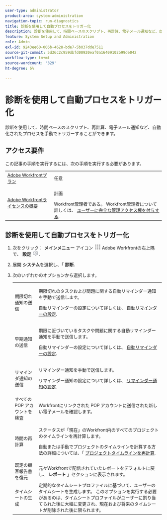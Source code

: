 ```yaml
---
user-type: administrator
product-area: system-administration
navigation-topic: run-diagnostics
title: 診断を使用して自動プロセスをトリガー化
description: 診断を使用して、時間ベースのスクリプト、再計算、電子メール通知など、自動化されたプロセスを手動でトリガーすることができます。
feature: System Setup and Administration
role: Admin
exl-id: 9243ee60-006b-4628-bde7-5b037dde7511
source-git-commit: 5d36c2c959dbfd00920eaf0a16409102b99de042
workflow-type: tm+mt
source-wordcount: '329'
ht-degree: 6%

---
```


# 診断を使用して自動プロセスをトリガー化

<!--
<p data-mc-conditions="QuicksilverOrClassic.Draft mode">**DON'T DELETE, DRAFT OR HIDE THIS ARTICLE. IT IS LINKED TO THE PRODUCT, THROUGH THE CONTEXT SENSITIVE HELP LINKS. **</p>
-->

診断を使用して、時間ベースのスクリプト、再計算、電子メール通知など、自動化されたプロセスを手動でトリガーすることができます。

## アクセス要件

この記事の手順を実行するには、次の手順を実行する必要があります。

<table style="table-layout:auto"> 
 <col> 
 <col> 
 <tbody> 
  <tr> 
   <td role="rowheader"><a href="https://www.workfront.com/plans" target="_blank">Adobe Workfrontプラン</a> </td> 
   <td>任意</td> 
  </tr> 
  <tr> 
   <td role="rowheader"><a href="../../../administration-and-setup/add-users/access-levels-and-object-permissions/wf-licenses.md" class="MCXref xref">Adobe Workfrontライセンスの概要</a> </td> 
   <td> <p>計画 </p>Workfront管理者である。 Workfront管理者について詳しくは、 <a href="../../../administration-and-setup/add-users/configure-and-grant-access/grant-a-user-full-administrative-access.md" class="MCXref xref">ユーザーに完全な管理アクセス権を付与する</a>.</td> 
  </tr> 
 </tbody> 
</table>

## 診断を使用して自動プロセスをトリガー化

1. 次をクリック： **メインメニュー** アイコン ![](assets/main-menu-icon.png) Adobe Workfrontの右上隅で、 **設定** ![](assets/gear-icon-settings.png).

1. 展開 **システム**&#x200B;を選択し、「 **診断**.
1. 次のいずれかのオプションから選択します。

   <table style="table-layout:auto"> 
    <col> 
    <col> 
    <tbody> 
     <tr> 
      <td role="rowheader">期限切れ通知の送信</td> 
      <td> <p>期限切れのタスクおよび問題に関する自動リマインダー通知を手動で送信します。 </p> <p>自動リマインダーの設定について詳しくは、 <a href="../../../administration-and-setup/manage-workfront/emails/setting-up-automatic-reminders.md" class="MCXref xref">自動リマインダーの設定</a>.</p> </td> 
     </tr> 
     <tr> 
      <td role="rowheader">早期通知の送信</td> 
      <td> <p>期限に近づいているタスクや問題に関する自動リマインダー通知を手動で送信します。</p> <p>自動リマインダーの設定について詳しくは、 <a href="../../../administration-and-setup/manage-workfront/emails/setting-up-automatic-reminders.md" class="MCXref xref">自動リマインダーの設定</a>.</p> </td> 
     </tr> 
     <tr> 
      <td role="rowheader">リマインダ通知の送信</td> 
      <td> <p>リマインダー通知を手動で送信します。 </p> <p>リマインダー通知の設定について詳しくは、 <a href="../../../administration-and-setup/manage-workfront/emails/set-up-reminder-notifications.md" class="MCXref xref">リマインダー通知の設定</a>.</p> </td> 
     </tr> 
     <tr> 
      <td role="rowheader">すべての POP アカウントを検査</td> 
      <td> <p>Workfrontにリンクされた POP アカウントに送信された新しい電子メールを確認します。 </p> <!--
        <p data-mc-conditions="QuicksilverOrClassic.Draft mode">For more information about Workfront and POP account integrations, see and <a href="../../../manage-work/requests/create-and-manage-request-queues/queue-details-tab-overview.md" class="MCXref xref">Overview of the Queue Details tab in a project</a>.</p>
       --> </td> 
     </tr> 
     <tr> 
      <td role="rowheader">時間の再計算</td> 
      <td> <p>ステータスが「現在」のWorkfront内のすべてのプロジェクトのタイムラインを再計算します。 </p> <p>自動または手動でプロジェクトのタイムラインを計算する方法の詳細については、「 <a href="../../../manage-work/projects/manage-projects/recalculate-project-timeline.md" class="MCXref xref">プロジェクトタイムラインを再計算</a>.</p> </td> 
     </tr> 
     <tr> 
      <td role="rowheader">既定の顧客報告書を復元</td> 
      <td>元々Workfrontで配信されていたレポートをデフォルトに戻し、 <strong>レポート</strong> 」セクションに表示されます。</td> 
     </tr> 
     <tr> 
      <td role="rowheader">タイムシートの生成</td> 
      <td>定期的なタイムシートプロファイルに基づいて、ユーザーのタイムシートを生成します。 このオプションを実行する必要があるのは、タイムシートプロファイルがユーザーに割り当てられた後に大幅に変更され、現在および将来のタイムシートが削除された後に限られます。</td> 
     </tr> 
    </tbody> 
   </table>
